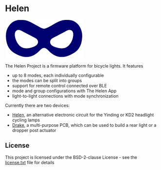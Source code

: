 # Helen

![Helen](Documentation/img/title_logo.png)

The Helen Project is a firmware platform for bicycle lights.
It features

- up to 8 modes, each individually configurable
- the modes can be split into groups
- support for remote control connected over BLE
- mode and group configurations with The Helen App
- light-to-light connections with mode synchronization

Currently there are two devices:

- [Helen](HELEN.md), an alternative electronic circuit for the Yinding or KD2 headlight cycling lamps
- [Drake](https://github.com/Reisi/Drake), a multi-purpose PCB, which can be used to build a rear light or a dropper post actuator

## License

This project is licensed under the BSD-2-clause License - see the [license.txt](license.txt) file for details
